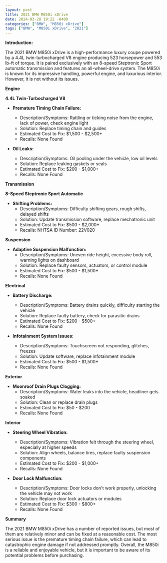 ```yaml
---
layout: post
title: 2021 BMW M850i xDrive
date: 2024-03-28 19:22 -0400
categories: ["BMW", "M850i xDrive"]
tags: ["BMW", "M850i xDrive", "2021"]
---
```

**Introduction:**

The 2021 BMW M850i xDrive is a high-performance luxury coupe powered by a 4.4L twin-turbocharged V8 engine producing 523 horsepower and 553 lb-ft of torque. It is paired exclusively with an 8-speed Steptronic Sport automatic transmission and features an all-wheel-drive system. The M850i is known for its impressive handling, powerful engine, and luxurious interior. However, it is not without its issues.

**Engine**

**4.4L Twin-Turbocharged V8**

* **Premature Timing Chain Failure:**
    * Description/Symptoms: Rattling or ticking noise from the engine, lack of power, check engine light
    * Solution: Replace timing chain and guides
    * Estimated Cost to Fix: $1,500 - $2,500+
    * Recalls: None Found

* **Oil Leaks:**
    * Description/Symptoms: Oil pooling under the vehicle, low oil levels
    * Solution: Replace leaking gaskets or seals
    * Estimated Cost to Fix: $200 - $1,000+
    * Recalls: None Found

**Transmission**

**8-Speed Steptronic Sport Automatic**

* **Shifting Problems:**
    * Description/Symptoms: Difficulty shifting gears, rough shifts, delayed shifts
    * Solution: Update transmission software, replace mechatronic unit
    * Estimated Cost to Fix: $500 - $2,000+
    * Recalls: NHTSA ID Number: 22V020

**Suspension**

* **Adaptive Suspension Malfunction:**
    * Description/Symptoms: Uneven ride height, excessive body roll, warning lights on dashboard
    * Solution: Replace faulty sensors, actuators, or control module
    * Estimated Cost to Fix: $500 - $1,500+
    * Recalls: None Found

**Electrical**

* **Battery Discharge:**
    * Description/Symptoms: Battery drains quickly, difficulty starting the vehicle
    * Solution: Replace faulty battery, check for parasitic drains
    * Estimated Cost to Fix: $200 - $500+
    * Recalls: None Found

* **Infotainment System Issues:**
    * Description/Symptoms: Touchscreen not responding, glitches, freezes
    * Solution: Update software, replace infotainment module
    * Estimated Cost to Fix: $500 - $1,500+
    * Recalls: None Found

**Exterior**

* **Moonroof Drain Plugs Clogging:**
    * Description/Symptoms: Water leaks into the vehicle, headliner gets soaked
    * Solution: Clean or replace drain plugs
    * Estimated Cost to Fix: $50 - $200
    * Recalls: None Found

**Interior**

* **Steering Wheel Vibration:**
    * Description/Symptoms: Vibration felt through the steering wheel, especially at higher speeds
    * Solution: Align wheels, balance tires, replace faulty suspension components
    * Estimated Cost to Fix: $200 - $1,000+
    * Recalls: None Found

* **Door Lock Malfunction:**
    * Description/Symptoms: Door locks don't work properly, unlocking the vehicle may not work
    * Solution: Replace door lock actuators or modules
    * Estimated Cost to Fix: $300 - $800+
    * Recalls: None Found

**Summary**

The 2021 BMW M850i xDrive has a number of reported issues, but most of them are relatively minor and can be fixed at a reasonable cost. The most serious issue is the premature timing chain failure, which can lead to catastrophic engine damage if not addressed promptly. Overall, the M850i is a reliable and enjoyable vehicle, but it is important to be aware of its potential problems before purchasing.

